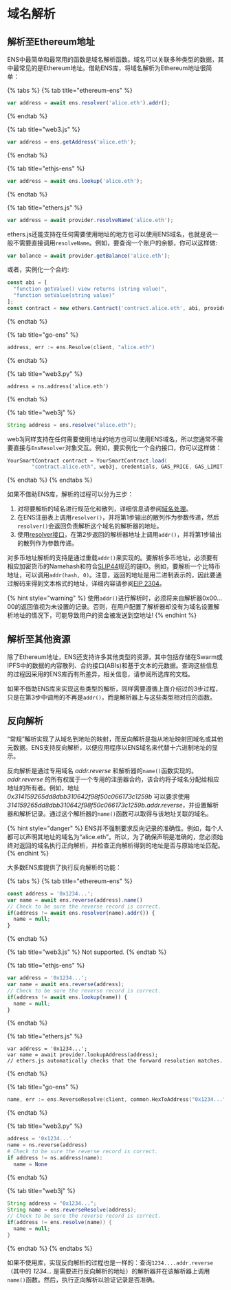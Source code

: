 # 域名解析

## 解析至Ethereum地址

ENS中最简单和最常用的函数是域名解析函数。域名可以关联多种类型的数据，其中最常见的是Ethereum地址。借助ENS库，将域名解析为Ethereum地址很简单：

{% tabs %}
{% tab title="ethereum-ens" %}
```javascript
var address = await ens.resolver('alice.eth').addr();
```
{% endtab %}

{% tab title="web3.js" %}
```javascript
var address = ens.getAddress('alice.eth');
```
{% endtab %}

{% tab title="ethjs-ens" %}
```javascript
var address = await ens.lookup('alice.eth');
```
{% endtab %}

{% tab title="ethers.js" %}
```javascript
var address = await provider.resolveName('alice.eth');
```

ethers.js还能支持在任何需要使用地址的地方也可以使用ENS域名，也就是说一般不需要直接调用`resolveName`。例如，要查询一个账户的余额，你可以这样做:

```javascript
var balance = await provider.getBalance('alice.eth');
```

或者，实例化一个合约:

```javascript
const abi = [
  "function getValue() view returns (string value)",
  "function setValue(string value)"
];
const contract = new ethers.Contract('contract.alice.eth', abi, provider);
```
{% endtab %}

{% tab title="go-ens" %}
```go
address, err := ens.Resolve(client, "alice.eth")
```
{% endtab %}

{% tab title="web3.py" %}
```text
address = ns.address('alice.eth')
```
{% endtab %}

{% tab title="web3j" %}
```java
String address = ens.resolve("alice.eth");
```

web3j同样支持在任何需要使用地址的地方也可以使用ENS域名，所以您通常不需要直接与`EnsResolver`对象交互。例如，要实例化一个合约接口，你可以这样做：

```java
YourSmartContract contract = YourSmartContract.load(
        "contract.alice.eth", web3j, credentials, GAS_PRICE, GAS_LIMIT);
```
{% endtab %}
{% endtabs %}

如果不借助ENS库，解析的过程可以分为三步：

1. 对将要解析的域名进行规范化和散列，详细信息请参阅[域名处理](../contract-api-reference/name-processing.md)。
2. 在ENS注册表上调用`resolver()`，并将第1步输出的散列作为参数传递，然后`resolver()`会返回负责解析这个域名的解析器的地址。
3. 使用[resolver接口](https://github.com/ensdomains/resolvers/blob/master/contracts/Resolver.sol)，在第2步返回的解析器地址上调用`addr()`，并将第1步输出的散列作为参数传递。

对多币地址解析的支持是通过重载`addr()`来实现的。要解析多币地址，必须要有相应加密货币的Namehash和符合[SLIP44](https://github.com/satoshilabs/slips/blob/master/slip-0044.md)规范的链ID。例如，要解析一个比特币地址，可以调用`addr(hash, 0)`。注意，返回的地址是用二进制表示的，因此要通过解码来得到文本格式的地址，详细内容请参阅[EIP 2304](https://eips.ethereum.org/EIPS/eip-2304)。

{% hint style="warning" %}
使用`addr()`进行解析时，必须将来自解析器0x00…00的返回值视为未设置的记录。否则，在用户配置了解析器却没有为域名设置解析地址的情况下，可能导致用户的资金被发送到空地址!
{% endhint %}

## 解析至其他资源

除了Ethereum地址，ENS还支持许多其他类型的资源，其中包括存储在Swarm或IPFS中的数据的内容散列、合约接口\(ABIs\)和基于文本的元数据。查询这些信息的过程因采用的ENS库而有所差异，相关信息，请参阅所选库的文档。

如果不借助ENS库来实现这些类型的解析，同样需要遵循上面介绍过的3步过程，只是在第3步中调用的不再是`addr()`，而是解析器上与这些类型相对应的函数。

## 反向解析

“常规”解析实现了从域名到地址的映射，而反向解析是指从地址映射回域名或其他元数据。ENS支持反向解析，以便应用程序以ENS域名来代替十六进制地址的显示。

反向解析是通过专用域名 _addr.reverse_ 和解析器的`name()`函数实现的。_addr.reverse_ 的所有权属于一个专用的注册器合约，该合约将子域名分配给相应地址的所有者。例如，地址 _0x314159265dd8dbb310642f98f50c066173c1259b_ 可以要求使用 _314159265dd8dbb310642f98f50c066173c1259b.addr.reverse_，并设置解析器和解析记录。通过这个解析器的`name()`函数可以取得与该地址关联的域名。

{% hint style="danger" %}
ENS并不强制要求反向记录的准确性。例如，每个人都可以声明其地址的域名为“alice.eth”。所以，为了确保声明是准确的，您必须始终对返回的域名执行正向解析，并检查正向解析得到的地址是否与原始地址匹配。
{% endhint %}

大多数ENS库提供了执行反向解析的功能：

{% tabs %}
{% tab title="ethereum-ens" %}
```javascript
const address = '0x1234...';
var name = await ens.reverse(address).name()
// Check to be sure the reverse record is correct.
if(address != await ens.resolver(name).addr()) {
  name = null;
}
```
{% endtab %}

{% tab title="web3.js" %}
Not supported.
{% endtab %}

{% tab title="ethjs-ens" %}
```javascript
var address = '0x1234...';
var name = await ens.reverse(address);
// Check to be sure the reverse record is correct.
if(address != await ens.lookup(name)) {
  name = null;
}
```
{% endtab %}

{% tab title="ethers.js" %}
```text
var address = '0x1234...';
var name = await provider.lookupAddress(address);
// ethers.js automatically checks that the forward resolution matches.
```
{% endtab %}

{% tab title="go-ens" %}
```go
name, err := ens.ReverseResolve(client, common.HexToAddress("0x1234...")
```
{% endtab %}

{% tab title="web3.py" %}
```python
address = '0x1234...'
name = ns.reverse(address)
# Check to be sure the reverse record is correct.
if address != ns.address(name):
  name = None
```
{% endtab %}

{% tab title="web3j" %}
```java
String address = "0x1234...";
String name = ens.reverseResolve(address);
// Check to be sure the reverse record is correct.
if(address != ens.resolve(name)) {
  name = null;
}
```
{% endtab %}
{% endtabs %}

如果不使用库，实现反向解析的过程也是一样的：查询`1234....addr.reverse`（其中的 _1234..._ 是需要进行反向解析的地址）的解析器并在该解析器上调用`name()`函数。然后，执行正向解析以验证记录是否准确。

